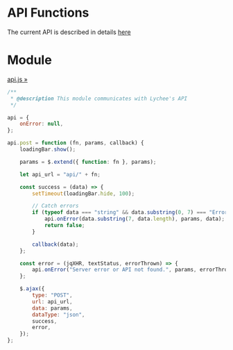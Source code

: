 # API Functions

The current API is described in details [here](https://lycheeorg.github.io/docs/api.html)

# Module

[api.js &#187;](scripts/api.js)

```js
/**
 * @description This module communicates with Lychee's API
 */

api = {
	onError: null,
};

api.post = function (fn, params, callback) {
	loadingBar.show();

	params = $.extend({ function: fn }, params);

	let api_url = "api/" + fn;

	const success = (data) => {
		setTimeout(loadingBar.hide, 100);

		// Catch errors
		if (typeof data === "string" && data.substring(0, 7) === "Error: ") {
			api.onError(data.substring(7, data.length), params, data);
			return false;
		}

		callback(data);
	};

	const error = (jqXHR, textStatus, errorThrown) => {
		api.onError("Server error or API not found.", params, errorThrown);
	};

	$.ajax({
		type: "POST",
		url: api_url,
		data: params,
		dataType: "json",
		success,
		error,
	});
};
```
